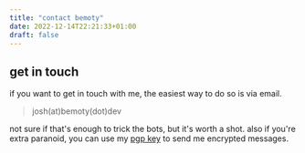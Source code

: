 ```yaml
---
title: "contact bemoty"
date: 2022-12-14T22:21:33+01:00
draft: false
---
```


## get in touch

if you want to get in touch with me, the easiest way to do so is via email.

> josh(at)bemoty(dot)dev

not sure if that's enough to trick the bots, but it's worth a shot. also if you're extra paranoid, you can use my [pgp key](/pgp.txt) to send me encrypted messages.
